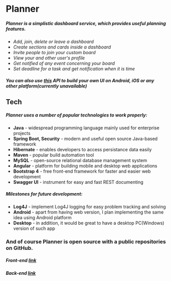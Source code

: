 # Planner

##### Planner is a simplistic dashboard service, which provides useful planning features.

  - *Add, join, delete or leave a dashboard*
  - *Create sections and cards inside a dashboard*
  - *Invite people to join your custom board*
  - *View your and other user's profile*
  - *Get notified of any event concerning your board*
  - *Set deadline for a task and get notification when it is time*


##### You can also use [this](https://github.com/alexzhyshko/PlannerSpring) API to build your own UI on Android, iOS or any other platform(currently unavailable)


## Tech

##### Planner uses a number of popular technologies to work properly:

* **Java** - widespread programming language mainly used for enterprise projects
* **Spring Boot, Security** - modern and useful open source Java-based framework
* **Hibernate** - enables developers to access persistance data easily
* **Maven** - popular build automation tool
* **MySQL** - open-source relational database management system
* **Angular** - platform for building mobile and desktop web applications
* **Bootstrap 4** - free front-end framework for faster and easier web development
* **Swagger UI** - instrument for easy and fast REST documenting

##### Milestones for future development:
* **Log4J** - implement Log4J logging for easy problem tracking and solving
* **Android** - apart from having web version, I plan implementing the same idea using Android platform
* **Desktop** - in addition, it would be great to have a desktop PC(Windows) version of such app

### And of course Planner is open source with a public repositories on GitHub.

 ##### Front-end [link](https://github.com/alexzhyshko/PlannerFront)
 ##### Back-end [link](https://github.com/alexzhyshko/PlannerSpring)

